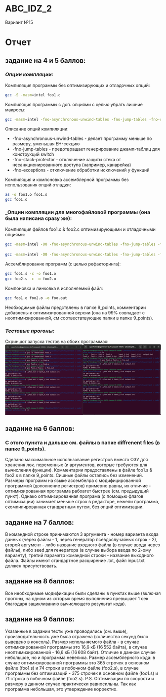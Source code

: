 # ABC_IDZ_2
Вариант №15

# Отчет
## задание на 4 и 5 баллов:
### _Опции компляции:_
Компиляция программы без оптимизирующих и отладочных опций:
```sh
gcc -S -masm=intel foo1.c
```
Компиляция программы с доп. опциями с целью убрать лишние макросы:
```sh
gcc -masm=intel -fno-asynchronous-unwind-tables -fno-jump-tables -fno-stack-protector -fno-exceptions foo1.c -S -o foo1.s
```

Описание опций компиляции:
- -fno-asynchronous-unwind-tables - делает программу меньше по размеру, уменьшая EH-секцию
- -fno-jump-tables - предотвращает генерирование джамп-таблиц для конструкций switch
- -fno-stack-protector - отключение защиты стека от несанкционированного доступа (например, канарейка)
- -fno-exceptions - отключение обработки исключений у функций

Компиляция и компоновка ассемблерной программы без использования опций отладки:
```sh
as -o foo1.o foo1.s
gcc foo1.o
```
### _Опции компляции для многофайловой программы (она была написана сразу же):
Компиляция файлов foo1.c & foo2.c оптимизирующими и отладочными опциями:
```sh
gcc -masm=intel -O0 -fno-asynchronous-unwind-tables -fno-jump-tables -fno-stack-protector -fno-exceptions foo1.c -S -o foo1.s

gcc -masm=intel -O0 -fno-asynchronous-unwind-tables -fno-jump-tables -fno-stack-protector -fno-exceptions foo2.c -S -o foo2.s
```
Ассемблирование программ (с целью рефакторинга):
```sh
gcc foo1.s -c -o foo1.o
gcc foo2.s -c -o foo2.o
```
Компоновка и линковка в исполняемый файл:
```sh
gcc foo1.o foo2.o -o foo.out
```
Необходимые файлы предствлены в папке 9_points, комментарии добавлены к оптимизированной версии (она на 99% совпадает с неоптимизированной, см соотвествтвующие папки в папке 9_points).

### _Тестовые прогоны:_
Скриншот запуска тестов на обоих программах:
![Тесты на оценку 4 и 5](/tests/Tests_1_part.png)

## задание на 6 баллов:

### С этого пункта и дальше см. файлы в папке diffrenent files (в папке 9_points).

Сделано максимальное использование регистров вместо ОЗУ для хранения лок. переменных (и аргументов, которые требуются для вычисления функции). Комментарии предоставлены в файле foo1.s & foo2.s в папке 9_points. Сишные файлы остались без изменений.
Размеры программ на языке ассембелра с модифицированной программой (дополнение регистров) примерно равны, их отличие - оптимизированная программа рабоатет быстрее (см. предыдущий пункт).
Однако оптимизированная програма (с помощью флагов оптимизации) занимает меньше строк в редакторе, нежели программа, скомпилированная стандратным путем, без опций оптимизации.

## задание на 7 баллов:
В командной строке принимаются 3 аргумента - номер варианта входа данных (через файлы - 1, через генератор псевдослучайных строк - 2), второй аргумент - либо название входного файла (в случае ввода через файлы), либо seed для генератора (в случае выбора ввода по 2-ому варианту), третий параметр командной строки - название выходного файла. Файлы имеют стандартное расширение .txt, файл input.txt должен присутствовать.

## задание на 8 баллов:
Все необходимые модификации были сделаны в пунктах выше (включая прогоны, на одном из которых время выполнения превышает 1 сек благодаря зацикливанию вычислющего результат кода).

## задание на 9 баллов:
Указанные в задании тесты уже проводились (см. выше), производительность уже была отражена (количество секунд было выведено в консоль). Размер испольняемого файла - в случае оптимизированной программы это 16,6 кБ (16 552 байта), в случае неоптимизированной - 16,6 кБ (16 608 байт). Отличие в данном случае небольшое, но и программа невелика. Размер ассемблерного кода: в случае оптимизированной программы это 365 строчек в основном файле (foo1.s) и 74 строки в побочном файле (foo2.s), в случае программы без оптимизаций - 375 строчек в основном файле (foo1.s) и 71 строка в побочном файле (foo2.s).
P.S. Оптимизации по скорости и размеру в данном случае практически равносильны. Так как программа небольшая, это утверждение корректно.
